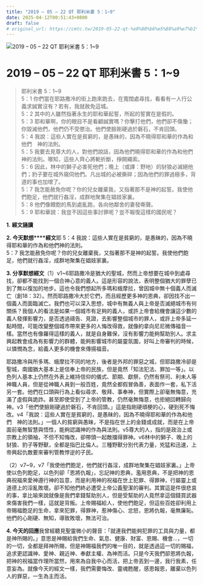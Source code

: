 ```yaml
---
title: "2019 – 05 – 22 QT 耶利米書 5：1~9"
date: 2025-04-12T00:51:43+0800
draft: false
# original_url: https://cmtc.tw/2019-05-22-qt-%e8%80%b6%e5%88%a9%e7%b1%b3%e6%9b%b8-5%ef%bc%9a19
---
```


![2019 – 05 – 22 QT 耶利米書 5：1~9](/images/qt.jpg   "2019 – 05 – 22 QT 耶利米書 5：1~9")

# 2019 – 05 – 22 QT 耶利米書 5：1~9

> 耶利米書 5：1~9  
> 5：1 你們當在耶路撒冷的街上跑來跑去，在寬闊處尋找，看看有一人行公義求誠實沒有？若有，我就赦免這城。  
> 5：2 其中的人雖然指著永生的耶和華起誓，所起的誓實在是假的。  
> 5：3 耶和華啊，你的眼目不是看顧誠實嗎？你擊打他們，他們卻不傷慟；你毀滅他們，他們仍不受懲治。他們使臉剛硬過於磐石，不肯回頭。  
> 5：4 我說：這些人實在是貧窮的，是愚昧的，因為不曉得耶和華的作為和他們　神的法則。  
> 5：5 我要去見尊大的人，對他們說話，因為他們曉得耶和華的作為和他們　神的法則。哪知，這些人齊心將軛折斷，掙開繩索。  
> 5：6 因此，林中的獅子必害死他們；晚上（或譯：野地）的豺狼必滅絕他們；豹子要在城外窺伺他們。凡出城的必被撕碎；因為他們的罪過極多，背道的事也加增了。  
> 5：7 我怎能赦免你呢？你的兒女離棄我，又指著那不是神的起誓。我使他們飽足，他們就行姦淫，成群地聚集在娼妓家裏。  
> 5：8 他們像餵飽的馬到處亂跑，各向他鄰舍的妻發嘶聲。  
> 5：9 耶和華說：我豈不因這些事討罪呢？豈不報復這樣的國民呢？

**1.** **經文誦讀**

**2. 今天默想****經文**耶 5：4 我說：這些人實在是貧窮的，是愚昧的，因為不曉得耶和華的作為和他們神的法則。  
5：7 我怎能赦免你呢？你的兒女離棄我，又指著那不是神的起誓。我使他們飽足，他們就行姦淫，成群地聚集在娼妓家裏。

**3. 分享默想經文**（1）v1~6耶路撒冷是猶大的聖城，然而上帝想要在城中到處尋找，卻都不能找到一個合神心意的義人。這是形容的說法，表明整個猶大的罪孽已到了無以復加的地步。這也令我們想起所多瑪和蛾摩拉，曾因城中無十個義人而滅亡（創18：32）。然而耶路撒冷大於它們，而且經歷更多神的恩典，卻因找不出一個義人而面臨滅亡。我們也可以深入思想，城中有無義人與上帝是否滅絕城市有何關係？我個人的看法是如果一個城市有足夠的義人，或許上帝會給機會讓這少數的義人發揮影響力，是否透過禱告、見證，去影響整個城市的罪人，或許上帝多延一點時間，可能改變整個城市帶來更多的人悔改得救，就像約拿向尼尼微傳福音一樣。當然也有像羅得這樣的義人，就是自身難保，沒有影響力能夠幫助別人。求主興起教會成為有影響力的群體，能夠影響城市的屬靈氛圍，好叫上帝審判的時候，以憐憫為念，給義人更多的機會來傳揚福音。

耶路撒冷與所多瑪、蛾摩拉不同的地方，後者是外邦的罪惡之城，但耶路撒冷卻是聖城，南國猶大基本上是信奉上帝的民族，但是竟然「知法犯法、罪加一等」。以色列人基本上仍然在外表上維持信仰的儀式、節期、獻祭，仍然有祭司、利未人等神職人員，但是從神職人員到一般百姓，竟然全都假冒偽善，表面作一套，私下活另一套。他們在口頭與行為上看似尋求、敬拜、事奉神，但實際上卻毫無悔意，充滿了虛假與詭詐。甚至即使受到了上帝的管教，仍然毫無悔意，也拒絕回轉歸向神。v3「他們使臉剛硬過於磐石，不肯回頭。」這是指剛硬頑梗的心，硬到死不悔改。v4「我說：這些人實在是貧窮的，是愚昧的，因為不曉得耶和華的作為和他們　神的法則。」一個人的貧窮與愚昧，不是指在世上的金錢或成就，而是在上帝面前毫無智慧與悟性，能夠認識神的作為與法則。v5尊大的人，指的是政治上或宗教上的領袖，不但不知悔改，卻帶頭一起敵擋得罪神。v6林中的獅子、晚上的豺狼、豹子等野獸，全都是指巴比倫人。三種野獸分別代表力量，兇猛和迅速，上帝興起仇敵要來審判管教悖逆的子民。

（2）v7~9，v7「我使他們飽足，他們就行姦淫，成群地聚集在娼妓家裏。」上帝使以色列飽足，以色列卻「恩將仇報」，忘記神的恩典，濫用恩典，不是把神的恩典祝福來愛神遵行神的旨意，而是利用神的祝福在世上犯罪、得罪神，行屬靈上或道德上的淫亂敗壞。卻不知他們終必遭受上帝公義聖潔的審判。其實這是件很悲哀的事，拿比喻來說就像是我們拿錢幫助別人，但是受幫助的人竟然拿這個錢買武器來傷害我們一樣，這就是背叛。上帝賜福給人，使他們飽足，但這些百姓卻利用上帝賜福飽足的生命，拿來犯罪，得罪神，惹神傷心、忿怒，恩將仇報，毫無廉恥。他們的心剛硬、無知，導致敗壞，無法可治。

**4. 今天的回應**我曾經聽見聖靈微小的聲音：「就連我們能夠犯罪的工具與力量，都是神所賜的。」意思是神賜給我們生命、氣息、健康、財富、恩賜、機會…，一切的一切，全都是拜神所賜，但是神賜福我們的唯一目的，就是透過這一切的賜福，追求更認識神、愛神、親近神、奉獻主權、為神而活。只是今天我們卻恩將仇報，把神的祝福當作理所當然，用來為自我中心而活，把上帝丟到一邊，我行我素，任意妄為。就像今天的經文一樣，我們需要悔改、靈魂甦醒，感恩報恩，離棄以色列人的罪惡，一生為主而活。